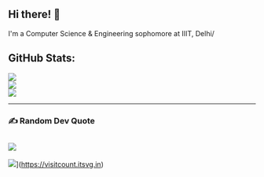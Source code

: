 ## Hi there! 👋
I'm a Computer Science & Engineering sophomore at IIIT, Delhi/

## GitHub Stats:
![](https://github-readme-stats.vercel.app/api?username=adityagirdhar&theme=highcontrast&hide_border=false&include_all_commits=false&count_private=false)<br/>
![](https://github-readme-streak-stats.herokuapp.com/?user=adityagirdhar&theme=highcontrast&hide_border=false)<br/>
![](https://github-readme-stats.vercel.app/api/top-langs/?username=adityagirdhar&theme=highcontrast&hide_border=false&include_all_commits=false&count_private=false&layout=compact)

---

### ✍️ Random Dev Quote
![](https://quotes-github-readme.vercel.app/api?type=vetical&theme=dark)
---
![](https://visitcount.itsvg.in/api?id=adityagirdhar&icon=5&color=12)](https://visitcount.itsvg.in)

<!-- Proudly created with GPRM ( https://gprm.itsvg.in ) -->
